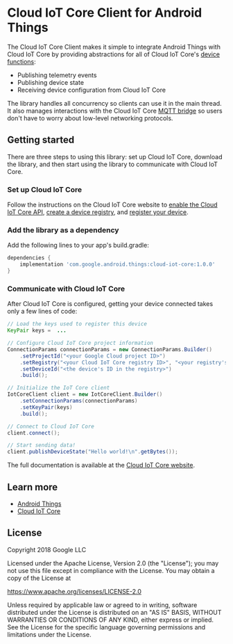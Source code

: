 # Cloud IoT Core Client for Android Things

The Cloud IoT Core Client makes it simple to integrate Android Things with Cloud IoT Core by
providing abstractions for all of Cloud IoT Core's
[device functions](https://cloud.google.com/iot/docs/concepts/devices):

* Publishing telemetry events
* Publishing device state
* Receiving device configuration from Cloud IoT Core

The library handles all concurrency so clients can use it in the main thread. It also manages
interactions with the Cloud IoT Core
[MQTT bridge](https://cloud.google.com/iot/docs/how-tos/mqtt-bridge) so users don't have to worry
about low-level networking protocols.

## Getting started

There are three steps to using this library: set up Cloud IoT Core, download the library, and then
start using the library to communicate with Cloud IoT Core.

### Set up Cloud IoT Core

Follow the instructions on the Cloud IoT Core website to
[enable the Cloud IoT Core API](https://cloud.google.com/iot/docs/how-tos/getting-started),
[create a device registry](https://cloud.google.com/iot/docs/how-tos/devices#creating_a_device_registry),
and
[register your device](https://cloud.google.com/iot/docs/how-tos/devices#creating_device_key_pairs).

### Add the library as a dependency

Add the following lines to your app's build.gradle:

```groovy
dependencies {
    implementation 'com.google.android.things:cloud-iot-core:1.0.0'
}
```

### Communicate with Cloud IoT Core

After Cloud IoT Core is configured, getting your device connected takes only a few lines of code:

```java
// Load the keys used to register this device
KeyPair keys =  ...

// Configure Cloud IoT Core project information
ConnectionParams connectionParams = new ConnectionParams.Builder()
    .setProjectId("<your Google Cloud project ID>")
    .setRegistry("<your Cloud IoT Core registry ID>", "<your registry's cloud region>")
    .setDeviceId("<the device's ID in the registry>")
    .build();

// Initialize the IoT Core client
IotCoreClient client = new IotCoreClient.Builder()
    .setConnectionParams(connectionParams)
    .setKeyPair(keys)
    .build();

// Connect to Cloud IoT Core
client.connect();

// Start sending data!
client.publishDeviceState("Hello world!\n".getBytes());
```

The full documentation is available at the [Cloud IoT Core
website](https://cloud.google.com/iot/docs/reference/android-things/javadoc).

## Learn more

* [Android Things](https://developer.android.com/things/)
* [Cloud IoT Core](https://cloud.google.com/iot-core/)

## License

Copyright 2018 Google LLC

Licensed under the Apache License, Version 2.0 (the "License");
you may not use this file except in compliance with the License.
You may obtain a copy of the License at

https://www.apache.org/licenses/LICENSE-2.0

Unless required by applicable law or agreed to in writing, software
distributed under the License is distributed on an "AS IS" BASIS,
WITHOUT WARRANTIES OR CONDITIONS OF ANY KIND, either express or implied.
See the License for the specific language governing permissions and
limitations under the License.
